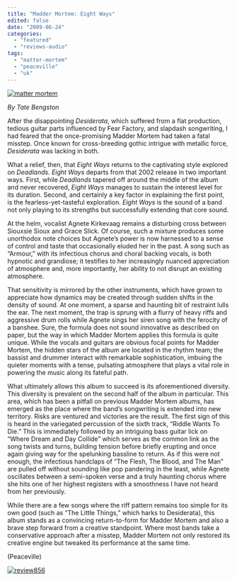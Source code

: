 ```yaml
---
title: "Madder Mortem: Eight Ways"
edited: false
date: "2009-06-24"
categories:
  - "featured"
  - "reviews-audio"
tags:
  - "matter-mortem"
  - "peaceville"
  - "uk"
---
```


[![matter mortem](http://www.hellbound.ca/wp-content/uploads/2009/06/matter-mortem-300x270.jpg "matter mortem")](http://www.hellbound.ca/wp-content/uploads/2009/06/matter-mortem.jpg)

_By Tate Bengston_

After the disappointing _Desiderata_, which suffered from a flat production, tedious guitar parts influenced by Fear Factory, and slapdash songwriting, I had feared that the once-promising Madder Mortem had taken a fatal misstep. Once known for cross-breeding gothic intrigue with metallic force, _Desiderata_ was lacking in both.

What a relief, then, that _Eight Ways_ returns to the captivating style explored on _Deadlands. Eight Ways_ departs from that 2002 release in two important ways. First, while _Deadlands_ tapered off around the middle of the album and never recovered, _Eight Ways_ manages to sustain the interest level for its duration. Second, and certainly a key factor in explaining the first point, is the fearless-yet-tasteful exploration. _Eight Ways_ is the sound of a band not only playing to its strengths but successfully extending that core sound.

At the helm, vocalist Agnete Kirkevaag remains a disturbing cross between Siouxsie Sioux and Grace Slick. Of course, such a mixture produces some unorthodox note choices but Agnete’s power is now harnessed to a sense of control and taste that occasionally eluded her in the past. A song such as “Armour,” with its infectious chorus and choral backing vocals, is both hypnotic and grandiose; it testifies to her increasingly nuanced appreciation of atmosphere and, more importantly, her ability to not disrupt an existing atmosphere.

That sensitivity is mirrored by the other instruments, which have grown to appreciate how dynamics may be created through sudden shifts in the density of sound. At one moment, a sparse and haunting bit of restraint lulls the ear. The next moment, the trap is sprung with a flurry of heavy riffs and aggressive drum rolls while Agnete sings her siren song with the ferocity of a banshee. Sure, the formula does not sound innovative as described on paper, but the way in which Madder Mortem applies this formula is quite unique. While the vocals and guitars are obvious focal points for Madder Mortem, the hidden stars of the album are located in the rhythm team; the bassist and drummer interact with remarkable sophistication, imbuing the quieter moments with a tense, pulsating atmosphere that plays a vital role in powering the music along its fateful path.

What ultimately allows this album to succeed is its aforementioned diversity. This diversity is prevalent on the second half of the album in particular. This area, which has been a pitfall on previous Madder Mortem albums, has emerged as the place where the band’s songwriting is extended into new territory. Risks are ventured and victories are the result. The first sign of this is heard in the variegated percussion of the sixth track, “Riddle Wants To Die.” This is immediately followed by an intriguing bass guitar lick on “Where Dream and Day Collide” which serves as the common link as the song twists and turns, building tension before briefly erupting and once again giving way for the spelunking bassline to return. As if this were not enough, the infectious handclaps of “The Flesh, The Blood, and The Man” are pulled off without sounding like pop pandering in the least, while Agnete oscillates between a semi-spoken verse and a truly haunting chorus where she hits one of her highest registers with a smoothness I have not heard from her previously.

While there are a few songs where the riff pattern remains too simple for its own good (such as “The Little Things,” which harks to Desiderata), this album stands as a convincing return-to-form for Madder Mortem and also a brave step forward from a creative standpoint. Where most bands take a conservative approach after a misstep, Madder Mortem not only restored its creative engine but tweaked its performance at the same time.

(Peaceville)

[![review856](http://www.hellbound.ca/wp-content/uploads/2009/06/review856.png "review856")](http://www.hellbound.ca/wp-content/uploads/2009/06/review856.png)
